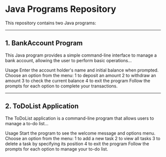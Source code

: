 # Java Programs Repository

This repository contains two Java programs:

---

## 1. BankAccount Program

This Java program provides a simple command-line interface to manage a bank account, allowing the user to perform basic operations...

Usage
Enter the account holder's name and initial balance when prompted.
Choose an option from the menu:
1 to deposit an amount
2 to withdraw an amount
3 to check the current balance
4 to exit the program
Follow the prompts for each option to complete your transactions.

---

## 2. ToDoList Application

The ToDoList application is a command-line program that allows users to manage a to-do list...

Usage
Start the program to see the welcome message and options menu.
Choose an option from the menu:
1 to add a new task
2 to view all tasks
3 to delete a task by specifying its position
4 to exit the program
Follow the prompts for each option to manage your to-do list.

